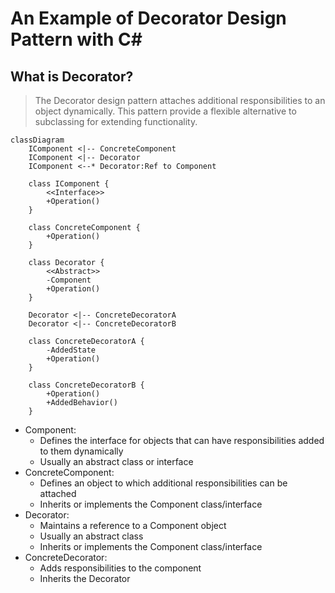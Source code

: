 # An Example of Decorator Design Pattern with C#

## What is Decorator?
>The Decorator design pattern attaches additional responsibilities to an object dynamically. This pattern provide a flexible alternative to subclassing for extending functionality.



```mermaid
classDiagram
    IComponent <|-- ConcreteComponent   
    IComponent <|-- Decorator
    IComponent <--* Decorator:Ref to Component
        
    class IComponent { 
        <<Interface>>
        +Operation()
    }
    
    class ConcreteComponent {                
        +Operation()
    }

    class Decorator {
        <<Abstract>>
        -Component
        +Operation()
    }

    Decorator <|-- ConcreteDecoratorA
    Decorator <|-- ConcreteDecoratorB

    class ConcreteDecoratorA {      
        -AddedState
        +Operation()        
    }

    class ConcreteDecoratorB {      
        +Operation()
        +AddedBehavior()
    }
```
* Component: 
  - Defines the interface for objects that can have responsibilities added to them dynamically
  - Usually an abstract class or interface
* ConcreteComponent: 
  - Defines an object to which additional responsibilities can be attached
  - Inherits or implements the Component class/interface
* Decorator: 
  - Maintains a reference to a Component object
  - Usually an abstract class
  - Inherits or implements the Component class/interface
* ConcreteDecorator: 
  - Adds responsibilities to the component
  - Inherits the Decorator